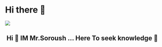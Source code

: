 # Hi there 👋

<img align="center" src="https://user-images.githubusercontent.com/59034956/225281292-64e07b9f-cfb0-450c-b774-81532efa25ae.svg">

<h2 align="center">Hi 👋 IM Mr.Soroush ... Here To seek knowledge 🤖<h2>
<!--
**S0R0SH/s0r0sh** is a ✨ _special_ ✨ repository because its `README.md` (this file) appears on your GitHub profile.

Here are some ideas to get you started:

- 🔭 I’m currently working on ...
- 🌱 I’m currently learning ...
- 👯 I’m looking to collaborate on ...
- 🤔 I’m looking for help with ...
- 💬 Ask me about ...
- 📫 How to reach me: ...
- 😄 Pronouns: ...
- ⚡ Fun fact: ...
-->
